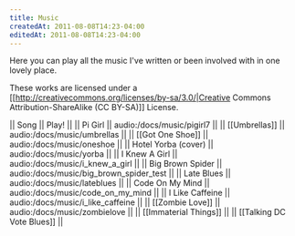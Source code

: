 ```yaml
---
title: Music
createdAt: 2011-08-08T14:23-04:00
editedAt: 2011-08-08T14:23-04:00
---
```


Here you can play all the music I've written or been involved with in one lovely place.

These works are licensed under a [[http://creativecommons.org/licenses/by-sa/3.0/|Creative Commons Attribution-ShareAlike (CC BY-SA)]] License.

|| Song || Play! ||
|| Pi Girl || audio:/docs/music/pigirl7 ||
|| [[Umbrellas]] || audio:/docs/music/umbrellas ||
|| [[Got One Shoe]] || audio:/docs/music/oneshoe ||
|| Hotel Yorba (cover) || audio:/docs/music/yorba ||
|| I Knew A Girl || audio:/docs/music/i_knew_a_girl ||
|| Big Brown Spider || audio:/docs/music/big_brown_spider_test ||
|| Late Blues || audio:/docs/music/lateblues ||
|| Code On My Mind || audio:/docs/music/code_on_my_mind ||
|| I Like Caffeine || audio:/docs/music/i_like_caffeine ||
|| [[Zombie Love]] || audio:/docs/music/zombielove ||
|| [[Immaterial Things]] ||
|| [[Talking DC Vote Blues]] ||

